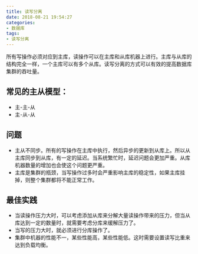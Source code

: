 ```yaml
---
title: 读写分离
date: 2018-08-21 19:54:27
categories:
- 数据库
tags:
- 读写分离
---
```


所有写操作必须对应到主库，读操作可以在主库和从库机器上进行。主库与从库的结构完全一样，一个主库可以有多个从库。读写分离的方式可以有效的提高数据库集群的吞吐量。

## 常见的主从模型：

- 主-主-从
- 主-从-从

## 问题

- 主从不同步。所有的写操作在主库中执行，然后异步的更新到从库上。所以从主库同步到从库，有一定的延迟。当系统繁忙时，延迟问题会更加严重。从库机器数量的增加也会使这个问题更严重。
- 主库是集群的瓶颈，当写操作过多时会严重影响主库的稳定性，如果主库挂掉，则整个集群都将不能正常工作。

## 最佳实践

- 当读操作压力大时，可以考虑添加从库来分解大量读操作带来的压力，但当从库达到一定的数量时，就需要考虑分库来缓解压力了。
- 当写的压力大时，就必须进行分库操作了。
- 集群中机器的性能不一，某些性能高，某些性能低。这时需要设置读写比重来达到负载均衡。